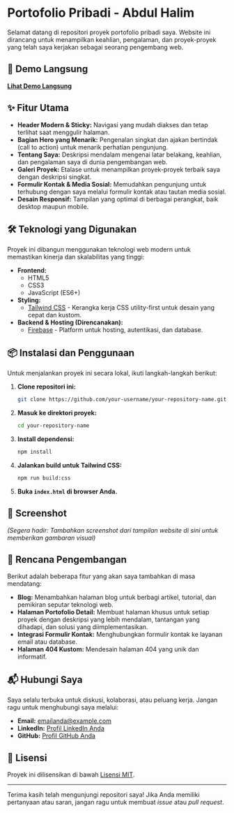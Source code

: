 # Portofolio Pribadi - Abdul Halim

Selamat datang di repositori proyek portofolio pribadi saya. Website ini dirancang untuk menampilkan keahlian, pengalaman, dan proyek-proyek yang telah saya kerjakan sebagai seorang pengembang web.

## 🚀 Demo Langsung

[**Lihat Demo Langsung**](https://your-live-demo-link.com) 

## ✨ Fitur Utama

*   **Header Modern & Sticky:** Navigasi yang mudah diakses dan tetap terlihat saat menggulir halaman.
*   **Bagian Hero yang Menarik:** Pengenalan singkat dan ajakan bertindak (call to action) untuk menarik perhatian pengunjung.
*   **Tentang Saya:** Deskripsi mendalam mengenai latar belakang, keahlian, dan pengalaman saya di dunia pengembangan web.
*   **Galeri Proyek:** Etalase untuk menampilkan proyek-proyek terbaik saya dengan deskripsi singkat.
*   **Formulir Kontak & Media Sosial:** Memudahkan pengunjung untuk terhubung dengan saya melalui formulir kontak atau tautan media sosial.
*   **Desain Responsif:** Tampilan yang optimal di berbagai perangkat, baik desktop maupun mobile.

## 🛠️ Teknologi yang Digunakan

Proyek ini dibangun menggunakan teknologi web modern untuk memastikan kinerja dan skalabilitas yang tinggi:

*   **Frontend:**
    *   HTML5
    *   CSS3
    *   JavaScript (ES6+)
*   **Styling:**
    *   [Tailwind CSS](https://tailwindcss.com/) - Kerangka kerja CSS utility-first untuk desain yang cepat dan kustom.
*   **Backend & Hosting (Direncanakan):**
    *   [Firebase](https://firebase.google.com/) - Platform untuk hosting, autentikasi, dan database.

## 📦 Instalasi dan Penggunaan

Untuk menjalankan proyek ini secara lokal, ikuti langkah-langkah berikut:

1.  **Clone repositori ini:**
    ```bash
    git clone https://github.com/your-username/your-repository-name.git
    ```
2.  **Masuk ke direktori proyek:**
    ```bash
    cd your-repository-name
    ```
3.  **Install dependensi:**
    ```bash
    npm install
    ```
4.  **Jalankan build untuk Tailwind CSS:**
    ```bash
    npm run build:css
    ```
5.  **Buka `index.html` di browser Anda.**

## 📸 Screenshot

*(Segera hadir: Tambahkan screenshot dari tampilan website di sini untuk memberikan gambaran visual)*

## 🔮 Rencana Pengembangan

Berikut adalah beberapa fitur yang akan saya tambahkan di masa mendatang:

*   **Blog:** Menambahkan halaman blog untuk berbagi artikel, tutorial, dan pemikiran seputar teknologi web.
*   **Halaman Portofolio Detail:** Membuat halaman khusus untuk setiap proyek dengan deskripsi yang lebih mendalam, tantangan yang dihadapi, dan solusi yang diimplementasikan.
*   **Integrasi Formulir Kontak:** Menghubungkan formulir kontak ke layanan email atau database.
*   **Halaman 404 Kustom:** Mendesain halaman 404 yang unik dan informatif.

## 📬 Hubungi Saya

Saya selalu terbuka untuk diskusi, kolaborasi, atau peluang kerja. Jangan ragu untuk menghubungi saya melalui:

*   **Email:** [emailanda@example.com](mailto:emailanda@example.com)
*   **LinkedIn:** [Profil LinkedIn Anda](https://linkedin.com/in/usernameanda)
*   **GitHub:** [Profil GitHub Anda](https://github.com/usernameanda)

## 📄 Lisensi

Proyek ini dilisensikan di bawah [Lisensi MIT](LICENSE).

---

Terima kasih telah mengunjungi repositori saya! Jika Anda memiliki pertanyaan atau saran, jangan ragu untuk membuat *issue* atau *pull request*.
